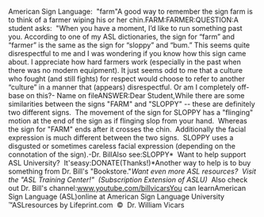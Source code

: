 American Sign Language:  
		"farm"A good way to remember the 
	sign farm is to think of a farmer wiping his or her chin.FARM:FARMER:QUESTION:A student asks:  "When you have a moment, I’d like to run something 
	past you. According to one of my ASL dictionaries, the sign for “farm” and 
	“farmer” is the same as the sign for “sloppy” and “bum.” This seems quite 
	disrespectful to me and I was wondering if you know how this sign came 
	about. I appreciate how hard farmers work (especially in the past when there 
	was no modern equipment). It just seems odd to me that a culture who fought 
	(and still fights) for respect would choose to refer to another “culture” in 
	a manner that (appears) disrespectful. Or am I completely off-base on this?- Name on fileANSWER:Dear Student,While there are some similarities between the signs "FARM" and "SLOPPY" -- 
	these are definitely two different signs.  The movement of the sign for 
	SLOPPY has a "flinging" motion at the end of the sign as if flinging slop 
	from your hand.  Whereas the sign for "FARM" ends after it crosses the 
	chin.  Additionally the facial expression is much different between the 
	two signs.  SLOPPY uses a disgusted or sometimes careless facial 
	expression (depending on the connotation of the sign).-Dr. BillAlso see:SLOPPY* 
Want to help support ASL University?  It'seasy:DONATE(Thanks!)*Another way to help is to buy something from Dr. Bill's "Bookstore."*Want even more ASL resources?  Visit the "ASL Training Center!"  (Subscription 
Extension of ASLU)*  Also check out Dr. Bill's channel:www.youtube.com/billvicarsYou can learnAmerican Sign Language (ASL)online at American Sign Language University ™ASLresources by Lifeprint.com  ©  Dr. William Vicars